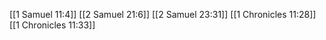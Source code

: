 [[1 Samuel 11:4]]
[[2 Samuel 21:6]]
[[2 Samuel 23:31]]
[[1 Chronicles 11:28]]
[[1 Chronicles 11:33]]
